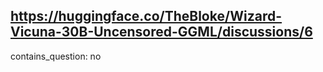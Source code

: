 ## https://huggingface.co/TheBloke/Wizard-Vicuna-30B-Uncensored-GGML/discussions/6

contains_question: no